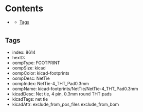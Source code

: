 



Contents
========

* [](#)
	* [Tags](#tags)

# 

## Tags

- index: 8614
- hexID: 
- oompType: FOOTPRINT
- oompSize: kicad
- oompColor: kicad-footprints
- oompDesc: NetTie
- oompIndex: NetTie-4_THT_Pad0.3mm
- oompName: kicad-footprints/NetTie/NetTie-4_THT_Pad0.3mm
- kicadDesc: Net tie, 4 pin, 0.3mm round THT pads
- kicadTags: net tie
- kicadAttr: exclude_from_pos_files exclude_from_bom
